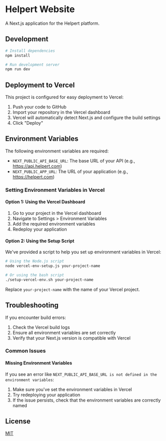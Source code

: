 # Helpert Website

A Next.js application for the Helpert platform.

## Development

```bash
# Install dependencies
npm install

# Run development server
npm run dev
```

## Deployment to Vercel

This project is configured for easy deployment to Vercel:

1. Push your code to GitHub
2. Import your repository in the Vercel dashboard
3. Vercel will automatically detect Next.js and configure the build settings
4. Click "Deploy"

## Environment Variables

The following environment variables are required:

- `NEXT_PUBLIC_API_BASE_URL`: The base URL of your API (e.g., https://api.helpert.com)
- `NEXT_PUBLIC_APP_URL`: The URL of your application (e.g., https://helpert.com)

### Setting Environment Variables in Vercel

#### Option 1: Using the Vercel Dashboard

1. Go to your project in the Vercel dashboard
2. Navigate to Settings > Environment Variables
3. Add the required environment variables
4. Redeploy your application

#### Option 2: Using the Setup Script

We've provided a script to help you set up environment variables in Vercel:

```bash
# Using the Node.js script
node vercel-env-setup.js your-project-name

# Or using the bash script
./setup-vercel-env.sh your-project-name
```

Replace `your-project-name` with the name of your Vercel project.

## Troubleshooting

If you encounter build errors:

1. Check the Vercel build logs
2. Ensure all environment variables are set correctly
3. Verify that your Next.js version is compatible with Vercel

### Common Issues

#### Missing Environment Variables

If you see an error like `NEXT_PUBLIC_API_BASE_URL is not defined in the environment variables`:

1. Make sure you've set the environment variables in Vercel
2. Try redeploying your application
3. If the issue persists, check that the environment variables are correctly named

## License

[MIT](LICENSE)
